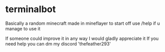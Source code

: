# terminalbot
Basically a random minecraft made in mineflayer to start off use /help if u manage to use it

If someone could improve it in any way I would gladly appreciate it
If you need help you can dm my discord 'thefeather293'

